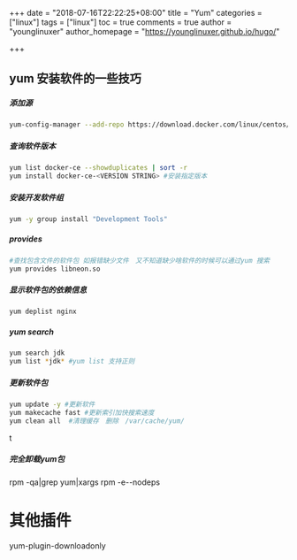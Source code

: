 +++
date = "2018-07-16T22:22:25+08:00"
title = "Yum"
categories = ["linux"]
tags = ["linux"]
toc = true
comments = true
author = "younglinuxer"
author_homepage =  "https://younglinuxer.github.io/hugo/"

+++

## yum 安装软件的一些技巧

##### 添加源
```bash
yum-config-manager --add-repo https://download.docker.com/linux/centos/docker-ce.repo
```

##### 查询软件版本
```bash
yum list docker-ce --showduplicates | sort -r
yum install docker-ce-<VERSION STRING> #安装指定版本
```

##### 安装开发软件组
```bash
yum -y group install "Development Tools"
```


##### provides
```bash
#查找包含文件的软件包 如报错缺少文件　又不知道缺少啥软件的时候可以通过yum 搜索
yum provides libneon.so 
```

##### 显示软件包的依赖信息
```bash
yum deplist nginx  
```

##### yum search
```bash
yum search jdk
yum list *jdk* #yum list 支持正则
``` 

##### 更新软件包　
```bash
yum update -y #更新软件
yum makecache fast #更新索引加快搜索速度
yum clean all  #清理缓存　删除　/var/cache/yum/
```
t


##### 完全卸载yum包
rpm -qa|grep yum|xargs rpm -e--nodeps


# 其他插件

yum-plugin-downloadonly